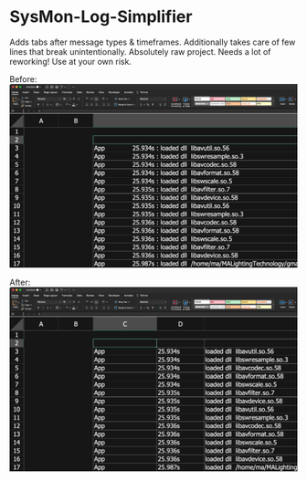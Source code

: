 # SysMon-Log-Simplifier
Adds tabs after message types &amp; timeframes. Additionally takes care of few lines that break unintentionally. Absolutely raw project. Needs a lot of reworking! Use at your own risk.

Before:
![img](/misc/Before.png)

After:
![img](/misc/After.png)
